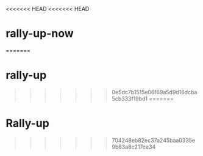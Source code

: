 <<<<<<< HEAD
<<<<<<< HEAD
# rally-up-now
=======
# rally-up
>>>>>>> 0e5dc7b1515e06f69a5d9d16dcba5cb333f19bd1
=======
# Rally-up
>>>>>>> 704248eb82ec37a245baa0335e9b83a8c217ce34
